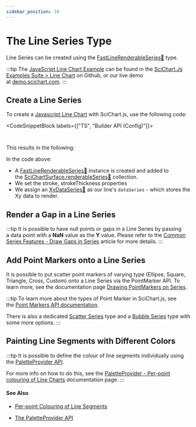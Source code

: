 ```yaml
---
sidebar_position: 10
---
```


# The Line Series Type

Line Series can be created using the [FastLineRenderableSeries:blue_book:](https://www.scichart.com/documentation/js/current/typedoc/classes/fastlinerenderableseries.html) type.

:::tip
The [JavaScript Line Chart Example](https://scichart.com/demo/javascript/line-chart) can be found in the [SciChart.Js Examples Suite > Line Chart](https://github.com/ABTSoftware/SciChart.JS.Examples/tree/master/Examples/src/components/Examples/Charts2D/BasicChartTypes/LineChart) on Github, or our live demo at [demo.scichart.com](https://scichart.com/demo/javascript/line-chart).
:::

<ChartFromSciChartDemo 
    src="https://www.scichart.com/demo/iframe/line-chart" 
    title="Line Series Chart" 
/>

## Create a Line Series

To create a [Javascript Line Chart](https://scichart.com/demo/javascript-line-chart) with SciChart.js, use the following code:

<CodeSnippetBlock labels={["TS", "Builder API (Config)"]}>
```ts {27-34} showLineNumbers file=./Basic/demo.ts start=#region_A_start end=#region_A_end
```
```ts {8-18} showLineNumbers file=./Basic/demo.ts start=#region_B_start end=#region_B_end
```
</CodeSnippetBlock>

This results in the following:

<LiveDocSnippet name="./Basic/demo" />

In the code above:

*   A [FastLineRenderableSeries:blue_book:](https://www.scichart.com/documentation/js/current/typedoc/classes/fastlinerenderableseries.html) instance is created and added to the [SciChartSurface.renderableSeries:blue_book:](https://www.scichart.com/documentation/js/current/typedoc/classes/scichartsurface.html#renderableseries) collection.
*   We set the stroke, strokeThickness properties
*   We assign an [XyDataSeries:blue_book:](https://www.scichart.com/documentation/js/current/typedoc/classes/xydataseries.html) as our line's `dataSeries` - which stores the Xy data to render.

## Render a Gap in a Line Series

:::tip
It is possible to have null points or gaps in a Line Series by passing a data point with a **NaN** value as the **Y** value. Please refer to the [Common Series Features - Draw Gaps in Series](/2d-charts/chart-types/common-series-apis/drawing-gaps) article for more details.
:::

## Add Point Markers onto a Line Series

It is possible to put scatter point markers of varying type (Ellipse, Square, Triangle, Cross, Custom) onto a Line Series via the PointMarker API. To learn more, see the documentation page [Drawing PointMarkers on Series](/2d-charts/chart-types/common-series-apis/drawing-point-markers).

:::tip
To learn more about the types of Point Marker in SciChart.js, see the [Point Markers API documentation](/2d-charts/chart-types/common-series-apis/drawing-point-markers).

There is also a dedicated [Scatter Series](/2d-charts/chart-types/xy-scatter-renderable-series) type and a [Bubble Series](/2d-charts/chart-types/fast-bubble-renderable-series) type with some more options.
:::

## Painting Line Segments with Different Colors

:::tip
It is possible to define the colour of line segments individually using the [PaletteProvider API](/2d-charts/chart-types/palette-provider-api/palette-provider-api-overview).

For more info on how to do this, see the [PaletteProvider - Per-point colouring of Line Charts](/2d-charts/chart-types/palette-provider-api/fast-line-segment-renderable-series/index.md) documentation page.
:::

#### See Also
* [Per-point Colouring of Line Segments](/2d-charts/chart-types/palette-provider-api/fast-line-renderable-series)

* [The PaletteProvider API](/2d-charts/chart-types/palette-provider-api/palette-provider-api-overview)
